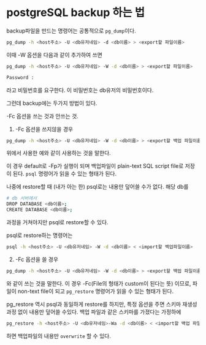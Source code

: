 # postgreSQL backup 하는 법

backup파일을 만드는 명령어는 공통적으로 `pg_dump`이다.

```bash
pg_dump -h <host주소> -U <db유저네임> -d <db이름> > <export할 파일이름>
```

이때 -W 옵션을 다음과 같이 추가하여 쓰면

```bash
pg_dump -h <host주소> -U <db유저네임> -W -d <db이름> > <export할 파일이름>
```

```bash
Password :  
```

라고 비밀번호를 요구한다. 이 비밀번호는 db유저의 비밀번호이다.


그런데 backup에는 두가지 방법이 있다.

-Fc 옵션을 쓰는 것과 안쓰는 것.

1. -Fc 옵션을 쓰지않을 경우

```bash
pg_dump -h <host주소> -U <db유저네임> -W -d <db이름> > <export할 백업 파일이름>
```

위에서 사용한 예와 같이 사용하는 것을 말한다.

이 경우 default로 -Fp가 실행이 되며 백업파일이 plain-text SQL script file로 저장이 된다.
`psql` 명령어가 읽을 수 있는 형태가 된다.

나중에 restore할 때 (내가 아는 한) psql로는 내용만 덮어쓸 수가 없다.
해당 db를
```bash
# db 서버에서
DROP DATABASE <db이름>;
CREATE DATABASE <db이름>;
```
과정을 거쳐야지만 psql로 restore할 수 있다.

psql로 restore하는 명령어는

```bash
psql -h <host주소> -U <db유저네임> -W -d <db이름> < <import할 백업파일이름>
```


2. -Fc 옵션을 쓸 경우

```bash
pg_dump -h <host주소> -U <db유저네임> -W -d <db이름> > <export할 백업 파일이름>
```

와 같이 쓰는 것을 말한다. 이 경우 -Fc(File의 형태가 custom이 된다는 뜻) 이므로, 파일이 non-text file이 되고
`pg_restore` 명령어가 읽을 수 있는 형태가 된다.

pg_restore 역시 psql과 동일하게 restore를 하지만, 특정 옵션을 주면 스키마 재생성 과정 없이 내용만 덮어쓸 수있다.
백업 파일과 같은 스키마를 가졌다는 가정하에

```bash
pg_restore -h <host주소> -U <db유저네임>-Wa -d <db이름> < <import할 백업 파일이름>
```

하면 백업파일의 내용만 `overwrite` 할 수 있다.
